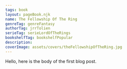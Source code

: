 ```yaml
---
tags: book
layout: pageBook.njk
name: The Fellowship Of The Ring
genreTag: genreFantasy
authorTag: jrrTolien
serieTag: serieLordOfTheRings
bookshelfTag: bookshelfPopular
description: 
coverImage: assets/covers/theFellowshipOfTheRing.jpg
---
```


Hello, here is the body of the first blog post.
